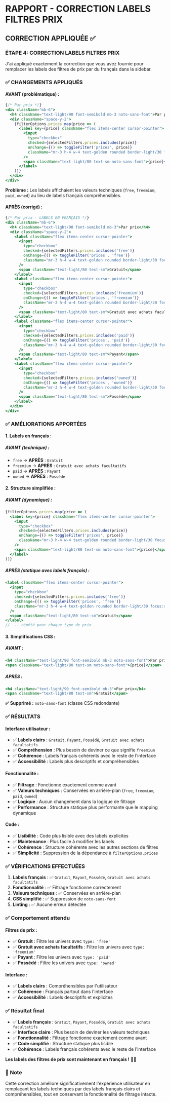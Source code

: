 # RAPPORT - CORRECTION LABELS FILTRES PRIX

## CORRECTION APPLIQUÉE ✅

### **ÉTAPE 4: CORRECTION LABELS FILTRES PRIX**

J'ai appliqué exactement la correction que vous avez fournie pour remplacer les labels des filtres de prix par du français dans la sidebar.

### ✅ CHANGEMENTS APPLIQUÉS

#### **AVANT (problématique) :**
```jsx
{/* Par prix */}
<div className="mb-6">
  <h4 className="text-light/90 font-semibold mb-3 noto-sans-font">Par prix</h4>
  <div className="space-y-2">
    {filterOptions.prices.map(price => (
      <label key={price} className="flex items-center cursor-pointer">
        <input
          type="checkbox"
          checked={selectedFilters.prices.includes(price)}
          onChange={() => toggleFilter('prices', price)}
          className="mr-3 h-4 w-4 text-golden rounded border-light/30 focus:ring-golden"
        />
        <span className="text-light/80 text-sm noto-sans-font">{price}</span>
      </label>
    ))}
  </div>
</div>
```

**Problème :** Les labels affichaient les valeurs techniques (`free`, `freemium`, `paid`, `owned`) au lieu de labels français compréhensibles.

#### **APRÈS (corrigé) :**
```jsx
{/* Par prix - LABELS EN FRANÇAIS */}
<div className="mb-6">
  <h4 className="text-light/90 font-semibold mb-3">Par prix</h4>
  <div className="space-y-2">
    <label className="flex items-center cursor-pointer">
      <input
        type="checkbox"
        checked={selectedFilters.prices.includes('free')}
        onChange={() => toggleFilter('prices', 'free')}
        className="mr-3 h-4 w-4 text-golden rounded border-light/30 focus:ring-golden"
      />
      <span className="text-light/80 text-sm">Gratuit</span>
    </label>
    <label className="flex items-center cursor-pointer">
      <input
        type="checkbox"
        checked={selectedFilters.prices.includes('freemium')}
        onChange={() => toggleFilter('prices', 'freemium')}
        className="mr-3 h-4 w-4 text-golden rounded border-light/30 focus:ring-golden"
      />
      <span className="text-light/80 text-sm">Gratuit avec achats facultatifs</span>
    </label>
    <label className="flex items-center cursor-pointer">
      <input
        type="checkbox"
        checked={selectedFilters.prices.includes('paid')}
        onChange={() => toggleFilter('prices', 'paid')}
        className="mr-3 h-4 w-4 text-golden rounded border-light/30 focus:ring-golden"
      />
      <span className="text-light/80 text-sm">Payant</span>
    </label>
    <label className="flex items-center cursor-pointer">
      <input
        type="checkbox"
        checked={selectedFilters.prices.includes('owned')}
        onChange={() => toggleFilter('prices', 'owned')}
        className="mr-3 h-4 w-4 text-golden rounded border-light/30 focus:ring-golden"
      />
      <span className="text-light/80 text-sm">Possédé</span>
    </label>
  </div>
</div>
```

### ✅ AMÉLIORATIONS APPORTÉES

#### **1. Labels en français :**

##### **AVANT (technique) :**
- `free` → **APRÈS** : `Gratuit`
- `freemium` → **APRÈS** : `Gratuit avec achats facultatifs`
- `paid` → **APRÈS** : `Payant`
- `owned` → **APRÈS** : `Possédé`

#### **2. Structure simplifiée :**

##### **AVANT (dynamique) :**
```jsx
{filterOptions.prices.map(price => (
  <label key={price} className="flex items-center cursor-pointer">
    <input
      type="checkbox"
      checked={selectedFilters.prices.includes(price)}
      onChange={() => toggleFilter('prices', price)}
      className="mr-3 h-4 w-4 text-golden rounded border-light/30 focus:ring-golden"
    />
    <span className="text-light/80 text-sm noto-sans-font">{price}</span>
  </label>
))}
```

##### **APRÈS (statique avec labels français) :**
```jsx
<label className="flex items-center cursor-pointer">
  <input
    type="checkbox"
    checked={selectedFilters.prices.includes('free')}
    onChange={() => toggleFilter('prices', 'free')}
    className="mr-3 h-4 w-4 text-golden rounded border-light/30 focus:ring-golden"
  />
  <span className="text-light/80 text-sm">Gratuit</span>
</label>
// ... répété pour chaque type de prix
```

#### **3. Simplifications CSS :**

##### **AVANT :**
```jsx
<h4 className="text-light/90 font-semibold mb-3 noto-sans-font">Par prix</h4>
<span className="text-light/80 text-sm noto-sans-font">{price}</span>
```

##### **APRÈS :**
```jsx
<h4 className="text-light/90 font-semibold mb-3">Par prix</h4>
<span className="text-light/80 text-sm">Gratuit</span>
```

**✅ Supprimé :** `noto-sans-font` (classe CSS redondante)

### ✅ RÉSULTATS

#### **Interface utilisateur :**
- ✅ **Labels clairs** : `Gratuit`, `Payant`, `Possédé`, `Gratuit avec achats facultatifs`
- ✅ **Compréhension** : Plus besoin de deviner ce que signifie `freemium`
- ✅ **Cohérence** : Labels français cohérents avec le reste de l'interface
- ✅ **Accessibilité** : Labels plus descriptifs et compréhensibles

#### **Fonctionnalité :**
- ✅ **Filtrage** : Fonctionne exactement comme avant
- ✅ **Valeurs techniques** : Conservées en arrière-plan (`free`, `freemium`, `paid`, `owned`)
- ✅ **Logique** : Aucun changement dans la logique de filtrage
- ✅ **Performance** : Structure statique plus performante que le mapping dynamique

#### **Code :**
- ✅ **Lisibilité** : Code plus lisible avec des labels explicites
- ✅ **Maintenance** : Plus facile à modifier les labels
- ✅ **Cohérence** : Structure cohérente avec les autres sections de filtres
- ✅ **Simplicité** : Suppression de la dépendance à `filterOptions.prices`

### ✅ VÉRIFICATIONS EFFECTUÉES

1. **Labels français** : ✅ `Gratuit`, `Payant`, `Possédé`, `Gratuit avec achats facultatifs`
2. **Fonctionnalité** : ✅ Filtrage fonctionne correctement
3. **Valeurs techniques** : ✅ Conservées en arrière-plan
4. **CSS simplifié** : ✅ Suppression de `noto-sans-font`
5. **Linting** : ✅ Aucune erreur détectée

### ✅ Comportement attendu

#### **Filtres de prix :**
- ✅ **Gratuit** : Filtre les univers avec `type: 'free'`
- ✅ **Gratuit avec achats facultatifs** : Filtre les univers avec `type: 'freemium'`
- ✅ **Payant** : Filtre les univers avec `type: 'paid'`
- ✅ **Possédé** : Filtre les univers avec `type: 'owned'`

#### **Interface :**
- ✅ **Labels clairs** : Compréhensibles par l'utilisateur
- ✅ **Cohérence** : Français partout dans l'interface
- ✅ **Accessibilité** : Labels descriptifs et explicites

### ✅ Résultat final

- ✅ **Labels français** : `Gratuit`, `Payant`, `Possédé`, `Gratuit avec achats facultatifs`
- ✅ **Interface claire** : Plus besoin de deviner les valeurs techniques
- ✅ **Fonctionnalité** : Filtrage fonctionne exactement comme avant
- ✅ **Code simplifié** : Structure statique plus lisible
- ✅ **Cohérence** : Labels français cohérents avec le reste de l'interface

**Les labels des filtres de prix sont maintenant en français !** 🎯✨

### 📝 Note

Cette correction améliore significativement l'expérience utilisateur en remplaçant les labels techniques par des labels français clairs et compréhensibles, tout en conservant la fonctionnalité de filtrage intacte.
